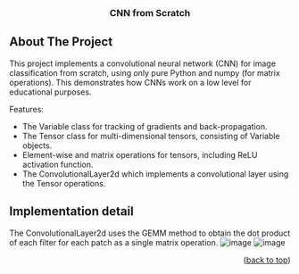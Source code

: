 <br />
<div align="center">
  <h3 align="center">CNN from Scratch</h3>
</div>


<!-- ABOUT THE PROJECT -->
## About The Project
This project implements a convolutional neural network (CNN) for image classification from scratch, using only pure Python and numpy (for matrix operations). This demonstrates how CNNs work on a low level for educational purposes.
    
Features:
* The Variable class for tracking of gradients and back-propagation.
* The Tensor class for multi-dimensional tensors, consisting of Variable objects.
* Element-wise and matrix operations for tensors, including ReLU activation function.
* The ConvolutionalLayer2d which implements a convolutional layer using the Tensor operations.

## Implementation detail
The ConvolutionalLayer2d uses the GEMM method to obtain the dot product of each filter for each patch as a single matrix operation.
![image](https://github.com/user-attachments/assets/5ba05129-5ab2-4c8f-8f66-9c46d6b0757a)
![image](https://github.com/user-attachments/assets/ec61355a-4b42-4ca1-a4c8-034210246d62)

<p align="right">(<a href="#readme-top">back to top</a>)</p>
